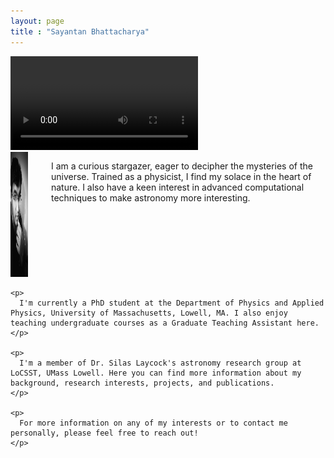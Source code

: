 ```yaml
---
layout: page
title : "Sayantan Bhattacharya"
---
```

<head>
  <style>
    .column.is-one-quarter {
      float: left;
      margin-right: 1rem;
    }

    .column:last-child {
      margin-bottom: 1rem;
    }

    @media screen and (max-width: 768px) {
      .column.is-one-quarter {
        float: none;
        margin-right: 0;
        margin-bottom: 1rem;
      }
    }
    .video-container {
     width: 100%;
     max-width: 100%;
   }

    .video-container video {
      width: 100%;
      height: auto;
   }
  </style>
</head>

<div class="video-container">
  <video controls autoplay>
    <source src="ic10_timelapse.mp4" type="video/mp4">
    Your browser does not support the video tag.
  </video>
</div>

<section class="section">
  <div class="container">
    <div class="columns">
      <div class="column is-one-quarter">
        <img src="/assets/1.jpg" alt="Figure" width="100" height="200">
      </div>
      <div class="column">
        <p>
          I am a curious stargazer, eager to decipher the mysteries of the universe. Trained as a physicist, I find my solace in the heart of nature. I also have a keen interest in advanced computational techniques to make astronomy more interesting.
        </p>
      </div>
    </div>

    <p>
      I'm currently a PhD student at the Department of Physics and Applied Physics, University of Massachusetts, Lowell, MA. I also enjoy teaching undergraduate courses as a Graduate Teaching Assistant here.
    </p>

    <p>
      I'm a member of Dr. Silas Laycock's astronomy research group at LoCSST, UMass Lowell. Here you can find more information about my background, research interests, projects, and publications.
    </p>

    <p>
      For more information on any of my interests or to contact me personally, please feel free to reach out!
    </p>
  </div>
</section>


